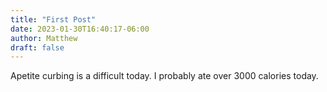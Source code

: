 ```yaml
---
title: "First Post"
date: 2023-01-30T16:40:17-06:00
author: Matthew
draft: false
---
```

Apetite curbing is a difficult today. I probably ate over 3000 calories today.


